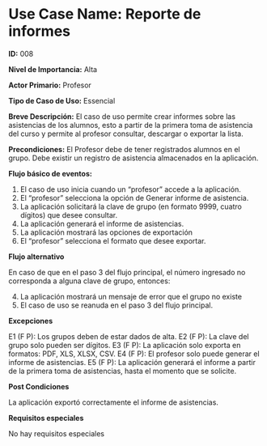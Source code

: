 # **Use Case Name:** Reporte de informes

**ID:** 008

**Nivel de Importancia:** Alta

**Actor Primario:** Profesor

**Tipo de Caso de Uso:** Essencial 

**Breve Descripción:** 
El caso de uso permite crear informes sobre las asistencias de los alumnos, esto a partir de la primera toma de asistencia del curso y permite al profesor consultar, descargar o exportar la lista.

**Precondiciones:** 
El Profesor debe de tener registrados alumnos en el grupo.
Debe existir un registro de asistencia almacenados en la aplicación.

**Flujo básico de eventos:**
1. 	El caso de uso inicia cuando un “profesor” accede a la aplicación.
2. 	El “profesor” selecciona la opción de Generar informe de asistencia.	
3. 	La aplicación solicitará la clave de grupo (en formato 9999, cuatro dígitos) que desee consultar.   
4.	La aplicación generará el informe de asistencias.   
6.	La aplicación mostrará las opciones de exportación  
7. 	El “profesor” selecciona el formato que desee exportar. 

**Flujo alternativo**
 
En caso de que en el paso 3 del flujo principal, el número ingresado no corresponda a alguna clave de grupo, entonces:

4.   La aplicación mostrará un mensaje de error que el grupo no existe 
5.   El caso de uso se reanuda en el paso 3 del flujo principal.

**Excepciones**

E1 (F P): Los grupos deben de estar dados de alta.
E2 (F P): La clave del grupo solo pueden ser dígitos.
E3 (F P): La aplicación solo exporta en formatos: PDF, XLS, XLSX, CSV. 
E4 (F P): El profesor solo puede generar el informe de asistencias.
E5 (F P): La aplicación generará el informe a partir de la primera toma de asistencias, hasta el momento que se solicite. 
  
**Post Condiciones**

La aplicación exportó correctamente el informe de asistencias.

**Requisitos especiales**

No hay requisitos especiales
